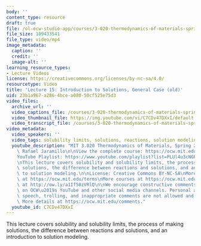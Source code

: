 ```yaml
---
body: ''
content_type: resource
draft: true
file: /ol-ocw-studio-app/courses/3-020-thermodynamics-of-materials-spring-2021/mit3_020s21_lecture_15_1080p_360p_16_9.mp4
file_size: 109433541
file_type: video/mp4
image_metadata:
  caption: ''
  credit: ''
  image-alt: ''
learning_resource_types:
- Lecture Videos
license: https://creativecommons.org/licenses/by-nc-sa/4.0/
resourcetype: Video
title: 'Lecture 15: Introduction to Solutions, General Case (old)'
uid: 23b1a967-a286-4bce-a080-50cf525e75d3
video_files:
  archive_url: ''
  video_captions_file: /courses/3-020-thermodynamics-of-materials-spring-2021/1Y8qIioz6LBQvQ1lGVnXIqXlqQfLI92n-_transcript.webvtt
  video_thumbnail_file: https://img.youtube.com/vi/C7CDv47DXxI/default.jpg
  video_transcript_file: /courses/3-020-thermodynamics-of-materials-spring-2021/1Y8qIioz6LBQvQ1lGVnXIqXlqQfLI92n-_transcript.pdf
video_metadata:
  video_speakers: ''
  video_tags: solubility limits, solutions, reactions, solution modeling
  youtube_description: "MIT 3.020 Thermodynamics of Materials, Spring 2021\nInstructor:\
    \ Rafael Jaramillo\n\nView the complete course: https://ocw.mit.edu/sites/3020-thermodynamics-of-materials/\n\
    YouTube Playlist: https://www.youtube.com/playlist?list=PLUl4u3cNGP61g-yRbJz4ghFPJLiok1HxX\n\
    \nThis lecture covers solubility and solubility limits, the process of making\
    \ solutions, the difference between reactions and solutions, and an introduction\
    \ to solution modeling.\n\nLicense: Creative Commons BY-NC-SA\nMore information\
    \ at https://ocw.mit.edu/terms\nMore courses at https://ocw.mit.edu\nSupport OCW\
    \ at http://ow.ly/a1If50zVRlQ\n\nWe encourage constructive comments and discussion\
    \ on OCW\u2019s YouTube and other social media channels. Personal attacks, hate\
    \ speech, trolling, and inappropriate comments are not allowed and may be removed.\
    \ More details at https://ocw.mit.edu/comments."
  youtube_id: C7CDv47DXxI
---
```

This lecture covers solubility and solubility limits, the process of making solutions, the difference between reactions and solutions, and an introduction to solution modeling.